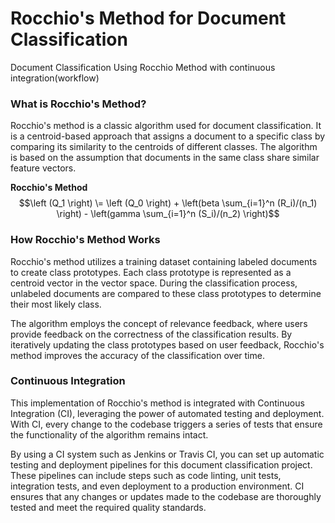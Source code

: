 # Rocchio's Method for Document Classification
Document Classification Using Rocchio Method with continuous integration(workflow)

### What is Rocchio's Method?
Rocchio's method is a classic algorithm used for document classification. It is a centroid-based approach that assigns a document to a specific class by comparing its similarity to the centroids of different classes. The algorithm is based on the assumption that documents in the same class share similar feature vectors.


**Rocchio's Method**
$$\left (Q_1 \right) \= \left (Q_0 \right) + \left(beta \sum_{i=1}^n (R_i)/(n_1) \right) -  \left(gamma \sum_{i=1}^n (S_i)/(n_2) \right)$$

### How Rocchio's Method Works
Rocchio's method utilizes a training dataset containing labeled documents to create class prototypes. Each class prototype is represented as a centroid vector in the vector space. During the classification process, unlabeled documents are compared to these class prototypes to determine their most likely class.

The algorithm employs the concept of relevance feedback, where users provide feedback on the correctness of the classification results. By iteratively updating the class prototypes based on user feedback, Rocchio's method improves the accuracy of the classification over time.

### Continuous Integration
This implementation of Rocchio's method is integrated with Continuous Integration (CI), leveraging the power of automated testing and deployment. With CI, every change to the codebase triggers a series of tests that ensure the functionality of the algorithm remains intact.

By using a CI system such as Jenkins or Travis CI, you can set up automatic testing and deployment pipelines for this document classification project. These pipelines can include steps such as code linting, unit tests, integration tests, and even deployment to a production environment. CI ensures that any changes or updates made to the codebase are thoroughly tested and meet the required quality standards.
